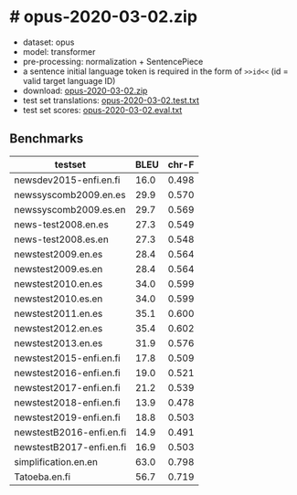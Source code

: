 # # opus-2020-03-02.zip

* dataset: opus
* model: transformer
* pre-processing: normalization + SentencePiece
* a sentence initial language token is required in the form of `>>id<<` (id = valid target language ID)
* download: [opus-2020-03-02.zip](https://object.pouta.csc.fi/OPUS-MT-models/en+el+es+fi-en+el+es+fi/opus-2020-03-02.zip)
* test set translations: [opus-2020-03-02.test.txt](https://object.pouta.csc.fi/OPUS-MT-models/en+el+es+fi-en+el+es+fi/opus-2020-03-02.test.txt)
* test set scores: [opus-2020-03-02.eval.txt](https://object.pouta.csc.fi/OPUS-MT-models/en+el+es+fi-en+el+es+fi/opus-2020-03-02.eval.txt)

## Benchmarks

| testset               | BLEU  | chr-F |
|-----------------------|-------|-------|
| newsdev2015-enfi.en.fi 	| 16.0 	| 0.498 |
| newssyscomb2009.en.es 	| 29.9 	| 0.570 |
| newssyscomb2009.es.en 	| 29.7 	| 0.569 |
| news-test2008.en.es 	| 27.3 	| 0.549 |
| news-test2008.es.en 	| 27.3 	| 0.548 |
| newstest2009.en.es 	| 28.4 	| 0.564 |
| newstest2009.es.en 	| 28.4 	| 0.564 |
| newstest2010.en.es 	| 34.0 	| 0.599 |
| newstest2010.es.en 	| 34.0 	| 0.599 |
| newstest2011.en.es 	| 35.1 	| 0.600 |
| newstest2012.en.es 	| 35.4 	| 0.602 |
| newstest2013.en.es 	| 31.9 	| 0.576 |
| newstest2015-enfi.en.fi 	| 17.8 	| 0.509 |
| newstest2016-enfi.en.fi 	| 19.0 	| 0.521 |
| newstest2017-enfi.en.fi 	| 21.2 	| 0.539 |
| newstest2018-enfi.en.fi 	| 13.9 	| 0.478 |
| newstest2019-enfi.en.fi 	| 18.8 	| 0.503 |
| newstestB2016-enfi.en.fi 	| 14.9 	| 0.491 |
| newstestB2017-enfi.en.fi 	| 16.9 	| 0.503 |
| simplification.en.en 	| 63.0 	| 0.798 |
| Tatoeba.en.fi 	| 56.7 	| 0.719 |

